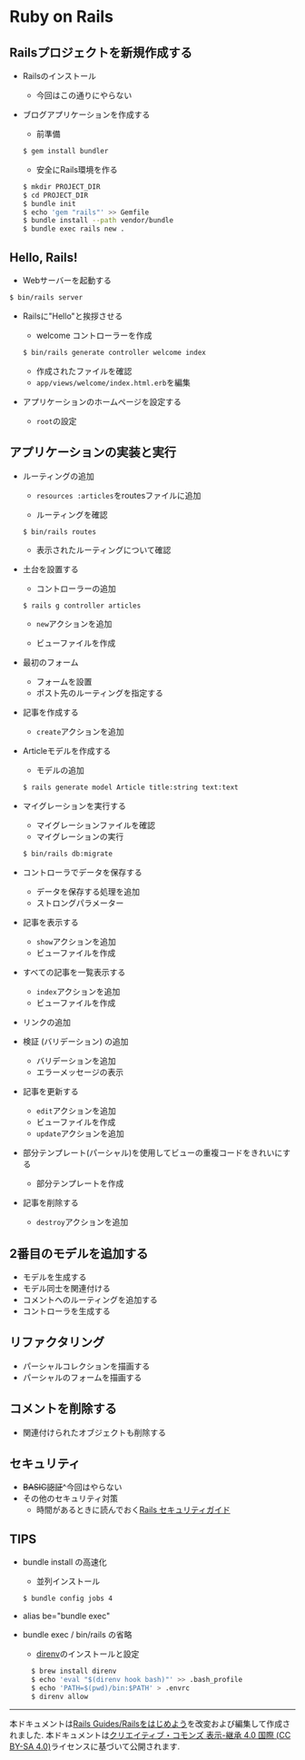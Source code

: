 Ruby on Rails
==

Railsプロジェクトを新規作成する
--
+ Railsのインストール
  + 今回はこの通りにやらない  


+ ブログアプリケーションを作成する
  + 前準備
  ```sh
  $ gem install bundler
  ```

  + 安全にRails環境を作る
  ```sh
  $ mkdir PROJECT_DIR
  $ cd PROJECT_DIR
  $ bundle init
  $ echo 'gem "rails"' >> Gemfile
  $ bundle install --path vendor/bundle
  $ bundle exec rails new .
  ```


Hello, Rails!
--
+ Webサーバーを起動する
```sh
$ bin/rails server
```

+ Railsに"Hello"と挨拶させる
  + welcome コントローラーを作成
  ```sh
  $ bin/rails generate controller welcome index
  ```
  + 作成されたファイルを確認
  + `app/views/welcome/index.html.erb`を編集


+ アプリケーションのホームページを設定する
  + `root`の設定

アプリケーションの実装と実行
--
+ ルーティングの追加
  + `resources :articles`をroutesファイルに追加

  + ルーティングを確認
  ```
  $ bin/rails routes
  ```

  + 表示されたルーティングについて確認


+ 土台を設置する
  + コントローラーの追加
  ```sh
  $ rails g controller articles
  ```

  + `new`アクションを追加

  + ビューファイルを作成


+ 最初のフォーム
  + フォームを設置
  + ポスト先のルーティングを指定する


+ 記事を作成する
  + `create`アクションを追加

+ Articleモデルを作成する
  + モデルの追加
  ```sh
  $ rails generate model Article title:string text:text
  ```


+ マイグレーションを実行する
  + マイグレーションファイルを確認
  + マイグレーションの実行
  ```sh
  $ bin/rails db:migrate
  ```


+ コントローラでデータを保存する
  + データを保存する処理を追加
  + ストロングパラメーター


+ 記事を表示する
  + `show`アクションを追加
  + ビューファイルを作成


+ すべての記事を一覧表示する
  + `index`アクションを追加
  + ビューファイルを作成


+ リンクの追加


+ 検証 (バリデーション) の追加
  + バリデーションを追加
  + エラーメッセージの表示


+ 記事を更新する
  + `edit`アクションを追加
  + ビューファイルを作成
  + `update`アクションを追加


+ 部分テンプレート(パーシャル)を使用してビューの重複コードをきれいにする
  + 部分テンプレートを作成


+ 記事を削除する
  + `destroy`アクションを追加

2番目のモデルを追加する
--
+ モデルを生成する
+ モデル同士を関連付ける
+ コメントへのルーティングを追加する
+ コントローラを生成する

リファクタリング
--
+ パーシャルコレクションを描画する
+ パーシャルのフォームを描画する

コメントを削除する
--
+ 関連付けられたオブジェクトも削除する

セキュリティ
--
+ ~~BASIC認証~~^今回はやらない
+ その他のセキュリティ対策
  + 時間があるときに読んでおく[Rails セキュリティガイド
](http://railsguides.jp/security.html)

TIPS
--
+ bundle install の高速化
  + 並列インストール
  ```sh
  $ bundle config jobs 4
  ```


+ alias be="bundle exec"


+ bundle exec / bin/rails の省略
  + [direnv](http://direnv.net/)のインストールと設定
  ```sh
    $ brew install direnv
    $ echo 'eval "$(direnv hook bash)"' >> .bash_profile
    $ echo 'PATH=$(pwd)/bin:$PATH' > .envrc
    $ direnv allow
  ```


----

本ドキュメントは[Rails Guides/Railsをはじめよう](http://railsguides.jp/getting_started.html)を改変および編集して作成されました. 本ドキュメントは[クリエイティブ・コモンズ 表示-継承 4.0 国際 (CC BY-SA 4.0)](https://creativecommons.org/licenses/by-sa/4.0/deed.ja)ライセンスに基づいて公開されます.
